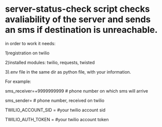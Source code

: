 # server-status-check script checks avaliability of the server and sends an sms if destination is unreachable.
in order to work it needs:

1)registration on twilio

2)installed modules: twilio, requests, twisted

3).env file in the same dir as python file, with your information.

For example:

sms_receiver=+9999999999 # phone number on which sms will arrive

sms_sender=   # phone number, received on twilio

TWILIO_ACCOUNT_SID =   #your twilio account sid

TWILIO_AUTH_TOKEN =    #your twilio account token
